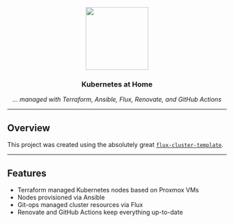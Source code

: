 <div align="center">

<img src="https://camo.githubusercontent.com/5b298bf6b0596795602bd771c5bddbb963e83e0f/68747470733a2f2f692e696d6775722e636f6d2f7031527a586a512e706e67" align="center" width="144px" height="144px"/>

### Kubernetes at Home

_... managed with Terraform, Ansible, Flux, Renovate, and GitHub Actions_

</div>

---

## Overview

This project was created using the absolutely great
[`flux-cluster-template`](https://github.com/onedr0p/flux-cluster-template).

---

## Features

- Terraform managed Kubernetes nodes based on Proxmox VMs
- Nodes provisioned via Ansible
- Git-ops managed cluster resources via Flux
- Renovate and GitHub Actions keep everything up-to-date
